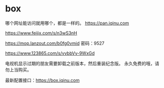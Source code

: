 # box

哪个网址能访问就用哪个，都是一样的。
https://pan.iqinu.com

https://www.feijix.com/s/n3wS3nH

https://mop.lanzout.com/b0fg0vmid 密码：9527

https://www.123865.com/s/vvbbVv-9WxGd

电视机显示过期的朋友需要卸载之前版本，然后重装纪念版。
永久免费的哦，请勿上当购买。

最新配置接口：https://box.iqinu.com